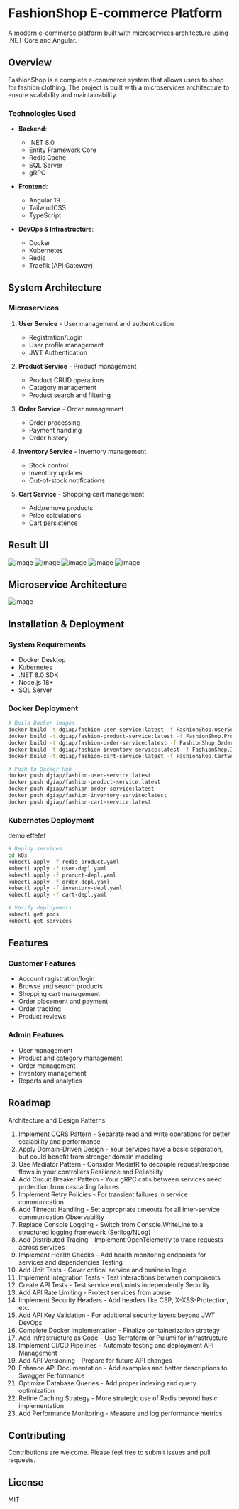# FashionShop E-commerce Platform

A modern e-commerce platform built with microservices architecture using .NET Core and Angular.

## Overview

FashionShop is a complete e-commerce system that allows users to shop for fashion clothing. The project is built with a microservices architecture to ensure scalability and maintainability.

### Technologies Used

- **Backend**: 
  - .NET 8.0
  - Entity Framework Core
  - Redis Cache
  - SQL Server
  - gRPC
  
- **Frontend**:
  - Angular 19
  - TailwindCSS
  - TypeScript

- **DevOps & Infrastructure**:
  - Docker
  - Kubernetes
  - Redis
  - Traefik (API Gateway)

## System Architecture

### Microservices

1. **User Service** - User management and authentication
   - Registration/Login
   - User profile management
   - JWT Authentication

2. **Product Service** - Product management
   - Product CRUD operations
   - Category management
   - Product search and filtering

3. **Order Service** - Order management
   - Order processing
   - Payment handling
   - Order history

4. **Inventory Service** - Inventory management
   - Stock control
   - Inventory updates
   - Out-of-stock notifications

5. **Cart Service** - Shopping cart management
   - Add/remove products
   - Price calculations
   - Cart persistence

## Result UI
![image](https://github.com/user-attachments/assets/09184250-dd07-4599-9c18-4840b51305aa)
![image](https://github.com/user-attachments/assets/ed5410a8-7774-45b8-9f2a-7745c8c13bdb)
![image](https://github.com/user-attachments/assets/0711680b-f34b-4f1e-b01f-919cfb4d6f2d)
![image](https://github.com/user-attachments/assets/6d219bab-d46e-4cea-9548-76b7c2228e92)
![image](https://github.com/user-attachments/assets/581fd12e-b94b-4787-8581-04a3684d72df)

## Microservice Architecture
![image](https://github.com/user-attachments/assets/f3a933e1-ff8e-4322-b46e-6f13cc6e51bb)

## Installation & Deployment

### System Requirements

- Docker Desktop
- Kubernetes
- .NET 8.0 SDK
- Node.js 18+
- SQL Server

### Docker Deployment

```bash
# Build Docker images
docker build -t dgiap/fashion-user-service:latest -f FashionShop.UserService/Dockerfile .
docker build -t dgiap/fashion-product-service:latest -f FashionShop.ProductService/Dockerfile .
docker build -t dgiap/fashion-order-service:latest -f FashionShop.OrderService/Dockerfile .
docker build -t dgiap/fashion-inventory-service:latest -f FashionShop.InventoryService/Dockerfile .
docker build -t dgiap/fashion-cart-service:latest -f FashionShop.CartService/Dockerfile .

# Push to Docker Hub
docker push dgiap/fashion-user-service:latest
docker push dgiap/fashion-product-service:latest
docker push dgiap/fashion-order-service:latest
docker push dgiap/fashion-inventory-service:latest
docker push dgiap/fashion-cart-service:latest
```

### Kubernetes Deployment
demo  effefef
```bash
# Deploy services
cd k8s
kubectl apply -f redis_product.yaml
kubectl apply -f user-depl.yaml
kubectl apply -f product-depl.yaml
kubectl apply -f order-depl.yaml
kubectl apply -f inventory-depl.yaml
kubectl apply -f cart-depl.yaml

# Verify deployments
kubectl get pods
kubectl get services
```

## Features

### Customer Features
- Account registration/login
- Browse and search products
- Shopping cart management
- Order placement and payment
- Order tracking
- Product reviews

### Admin Features
- User management
- Product and category management
- Order management
- Inventory management
- Reports and analytics

## Roadmap

Architecture and Design Patterns
1.	Implement CQRS Pattern - Separate read and write operations for better scalability and performance
2.	Apply Domain-Driven Design - Your services have a basic separation, but could benefit from stronger domain modeling
3.	Use Mediator Pattern - Consider MediatR to decouple request/response flows in your controllers
Resilience and Reliability
4.	Add Circuit Breaker Pattern - Your gRPC calls between services need protection from cascading failures
5.	Implement Retry Policies - For transient failures in service communication
6.	Add Timeout Handling - Set appropriate timeouts for all inter-service communication
Observability
7.	Replace Console Logging - Switch from Console.WriteLine to a structured logging framework (Serilog/NLog)
8.	Add Distributed Tracing - Implement OpenTelemetry to trace requests across services
9.	Implement Health Checks - Add health monitoring endpoints for services and dependencies
Testing
10.	Add Unit Tests - Cover critical service and business logic
11.	Implement Integration Tests - Test interactions between components
12.	Create API Tests - Test service endpoints independently
Security
13.	Add API Rate Limiting - Protect services from abuse
14.	Implement Security Headers - Add headers like CSP, X-XSS-Protection, etc.
15.	Add API Key Validation - For additional security layers beyond JWT
DevOps
16.	Complete Docker Implementation - Finalize containerization strategy
17.	Add Infrastructure as Code - Use Terraform or Pulumi for infrastructure
18.	Implement CI/CD Pipelines - Automate testing and deployment
API Management
19.	Add API Versioning - Prepare for future API changes
20.	Enhance API Documentation - Add examples and better descriptions to Swagger
Performance
21.	Optimize Database Queries - Add proper indexing and query optimization
22.	Refine Caching Strategy - More strategic use of Redis beyond basic implementation
23.	Add Performance Monitoring - Measure and log performance metrics

## Contributing

Contributions are welcome. Please feel free to submit issues and pull requests.

## License

MIT
